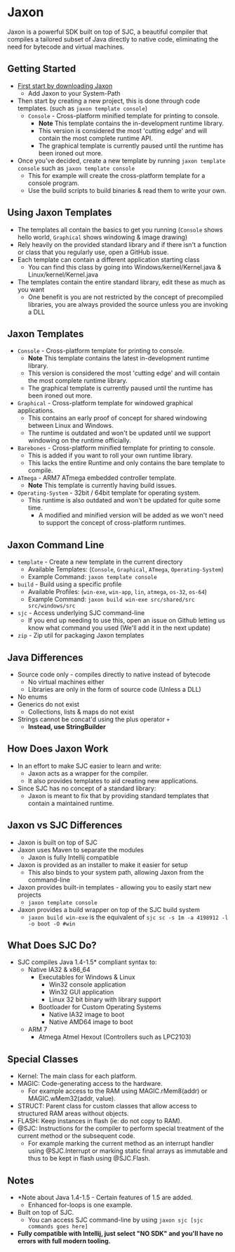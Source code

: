 # Jaxon
Jaxon is a powerful SDK built on top of SJC, a beautiful compiler that compiles a tailored subset of Java directly to native code, eliminating the need for bytecode and virtual machines.

## Getting Started
+ [First start by downloading Jaxon]()
  + Add Jaxon to your System-Path
+ Then start by creating a new project, this is done through code templates. (such as `jaxon template console`)
  + `Console` - Cross-platform minified template for printing to console.
    + **Note** This template contains the in-development runtime library.
    + This version is considered the most 'cutting edge' and will contain the most complete runtime API.
    + The graphical template is currently paused until the runtime has been ironed out more.
+ Once you've decided, create a new template by running `jaxon template console` such as `jaxon template console`
  + This for example will create the cross-platform template for a console program.
  + Use the build scripts to build binaries & read them to write your own.

## Using Jaxon Templates
+ The templates all contain the basics to get you running (`Console` shows hello world, `Graphical` shows windowing & image drawing)
+ Rely heavily on the provided standard library and if there isn't a function or class that you regularly use, open a GitHub issue.
+ Each template can contain a different application starting class
  + You can find this class by going into Windows/kernel/Kernel.java & Linux/kernel/Kernel.java
+ The templates contain the entire standard library, edit these as much as you want
  + One benefit is you are not restricted by the concept of precompiled libraries, you are always provided the source unless you are invoking a DLL

## Jaxon Templates
   + `Console` - Cross-platform template for printing to console.
        + **Note** This template contains the latest in-development runtime library.
        + This version is considered the most 'cutting edge' and will contain the most complete runtime library.
        + The graphical template is currently paused until the runtime has been ironed out more.
   + `Graphical` - Cross-platform template for windowed graphical applications.
        + This contains an early proof of concept for shared windowing between Linux and Windows.
        + The runtime is outdated and won't be updated until we support windowing on the runtime officially.
   + `Barebones` - Cross-platform minified template for printing to console.
     + This is added if you want to roll your own runtime library.
     + This lacks the entire Runtime and only contains the bare template to compile.
   + `ATmega` - ARM7 ATmega embedded controller template.
        + **Note** This template is currently having build issues.
   + `Operating-System` - 32bit / 64bit template for operating system.
        + This runtime is also outdated and won't be updated for quite some time.
            + A modified and minified version will be added as we won't need to support the concept of cross-platform runtimes.

## Jaxon Command Line
+ `template` - Create a new template in the current directory
  + Available Templates: (`Console`, `Graphical`, `ATmega`, `Operating-System`)
  + Example Command: `jaxon template console`
+ `build` - Build using a specific profile
  + Available Profiles: (`win-exe`, `win-app`, `lin`, `atmega`, `os-32`, `os-64`)
  + Example Command: `jaxon build win-exe src/shared/src src/windows/src`
+ `sjc` - Access underlying SJC command-line
  + If you end up needing to use this, open an issue on Github letting us know what command you used (We'll add it in the next update)
+ `zip` - Zip util for packaging Jaxon templates

## Java Differences
+ Source code only - compiles directly to native instead of bytecode
  + No virtual machines either
  + Libraries are only in the form of source code (Unless a DLL)
+ No enums
+ Generics do not exist 
  + Collections, lists & maps do not exist
+ Strings cannot be concat'd using the plus operator `+`
  + **Instead, use StringBuilder**

## How Does Jaxon Work
+ In an effort to make SJC easier to learn and write:
    + Jaxon acts as a wrapper for the compiler.
    + It also provides templates to aid creating new applications.
+ Since SJC has no concept of a standard library:
    + Jaxon is meant to fix that by providing standard templates that contain a maintained runtime.

## Jaxon vs SJC Differences
+ Jaxon is built on top of SJC
+ Jaxon uses Maven to separate the modules
    + Jaxon is fully Intellij compatible
+ Jaxon is provided as an installer to make it easier for setup
    + This also binds to your system path, allowing Jaxon from the command-line
+ Jaxon provides built-in templates - allowing you to easily start new projects
    + `jaxon template console`
+ Jaxon provides a build wrapper on top of the SJC build system
    + `jaxon build win-exe` is the equivalent of `sjc sc -s 1m -a 4198912 -l -o boot -O #win`

## What Does SJC Do?
+ SJC compiles Java 1.4-1.5* compliant syntax to:
    + Native IA32 & x86_64
        + Executables for Windows & Linux
            + Win32 console application
            + Win32 GUI application
            + Linux 32 bit binary with library support
        + Bootloader for Custom Operating Systems
            + Native IA32 image to boot
            + Native AMD64 image to boot
    + ARM 7
        + Atmega Atmel Hexout (Controllers such as LPC2103)

## Special Classes
+ Kernel: The main class for each platform.
+ MAGIC: Code-generating access to the hardware.
    + For example access to the RAM using MAGIC.rMem8(addr) or MAGIC.wMem32(addr, value).
+ STRUCT: Parent class for custom classes that allow access to structured RAM areas without objects.
+ FLASH: Keep instances in flash (ie: do not copy to RAM).
+ @SJC: Instructions for the compiler to perform special treatment of the current method or the subsequent code.
    + For example marking the current method as an interrupt handler using @SJC.Interrupt or marking static final arrays as immutable and thus to be kept in flash using @SJC.Flash.

## Notes
+ *Note about Java 1.4-1.5 - Certain features of 1.5 are added.
  + Enhanced for-loops is one example.
+ Built on top of SJC.
  + You can access SJC command-line by using `jaxon sjc [sjc commands goes here]`
+ **Fully compatible with Intellij, just select "NO SDK" and you'll have no errors with full modern tooling.**